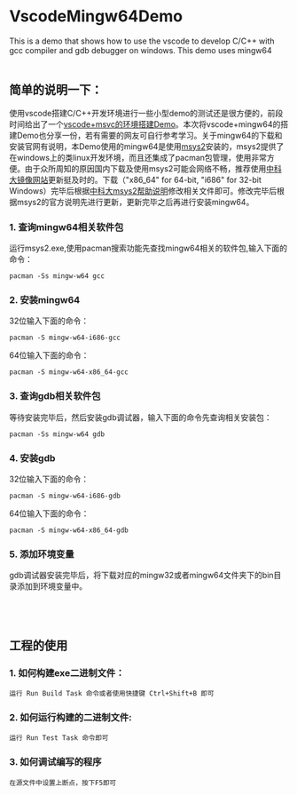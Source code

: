 # VscodeMingw64Demo

This is a demo that shows how to use the vscode to develop C/C++ with gcc compiler and gdb debugger on windows. This demo uses mingw64
</br>
</br>
## 简单的说明一下：
使用vscode搭建C/C++开发环境进行一些小型demo的测试还是很方便的，前段时间给出了一个[vscode+msvc的环境搭建Demo](https://github.com/DFVSQY/VscodeMsvcDemo)。本次将vscode+mingw64的搭建Demo也分享一份，若有需要的网友可自行参考学习。关于mingw64的下载和安装官网有说明，本Demo使用的mingw64是使用[msys2](http://www.msys2.org/)安装的，msys2提供了在windows上的类linux开发环境，而且还集成了pacman包管理，使用非常方便。由于众所周知的原因国内下载及使用msys2可能会网络不畅，推荐使用[中科大镜像网站](https://mirrors.ustc.edu.cn/)更新挺及时的。下载（"x86_64" for 64-bit, "i686" for 32-bit Windows）完毕后根据[中科大msys2帮助说明](https://lug.ustc.edu.cn/wiki/mirrors/help/msys2)修改相关文件即可。修改完毕后根据msys2的官方说明先进行更新，更新完毕之后再进行安装mingw64。

### 1. 查询mingw64相关软件包

运行msys2.exe,使用pacman搜索功能先查找mingw64相关的软件包,输入下面的命令：
~~~
pacman -Ss mingw-w64 gcc
~~~
### 2. 安装mingw64
32位输入下面的命令：
~~~
pacman -S mingw-w64-i686-gcc
~~~
64位输入下面的命令：
~~~
pacman -S mingw-w64-x86_64-gcc
~~~
### 3. 查询gdb相关软件包
等待安装完毕后，然后安装gdb调试器，输入下面的命令先查询相关安装包：
~~~
pacman -Ss mingw-w64 gdb
~~~
### 4. 安装gdb
32位输入下面的命令：
~~~
pacman -S mingw-w64-i686-gdb
~~~
64位输入下面的命令：
~~~
pacman -S mingw-w64-x86_64-gdb
~~~
### 5. 添加环境变量
gdb调试器安装完毕后，将下载对应的mingw32或者mingw64文件夹下的bin目录添加到环境变量中。
<br/>
<br/>
<br/>
<br/>
## 工程的使用
### 1. 如何构建exe二进制文件：
~~~
运行 Run Build Task 命令或者使用快捷键 Ctrl+Shift+B 即可
~~~
### 2. 如何运行构建的二进制文件:
~~~
运行 Run Test Task 命令即可
~~~
### 3. 如何调试编写的程序
~~~
在源文件中设置上断点，按下F5即可